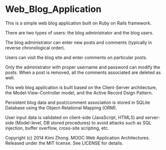 Web_Blog_Application
====================

This is a simple web blog application built on Ruby on Rails framework.

There are two types of users: the blog administrator and the blog users.

The blog administrator can enter new posts and comments (typically in reverse 
chronological order).

Users can visit the blog site and enter comments on particular posts.

Only the administrator with proper username and password can modify the posts. 
When a post is removed, all the comments associated are deleted as well. 

This web blog application is built based on the Client-Server architecture, the 
Model-View-Controller model, and the Active Record Dsign Pattern.

Persistent blog data and post/comment association is stored in SQLite Database
using the Object-Relational Mapping (ORM).

User input data is validated on client-side (JavaScript, HTML5) and server-side
(Model-level, DB stored procedures) to avoid attacks such as SQL injection,
buffer overflow, cross-site scripting, etc.


Copyright (c) 2014 Kimi Zhong. MOOC Web Application Architectures.
Released under the MIT license. See LICENSE for details.
